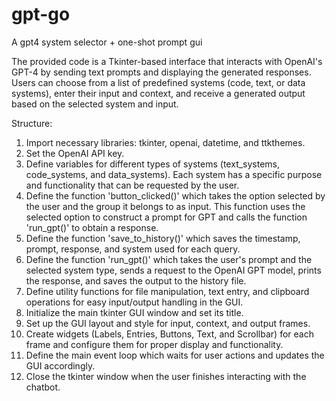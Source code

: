 # gpt-go
A gpt4 system selector + one-shot prompt gui

The provided code is a Tkinter-based interface that interacts with OpenAI's GPT-4 by sending text prompts and displaying the generated responses. 
Users can choose from a list of predefined systems (code, text, or data systems), enter their input and context, and receive a generated output based on the selected system and input.

Structure:
1. Import necessary libraries: tkinter, openai, datetime, and ttkthemes.
2. Set the OpenAI API key.
3. Define variables for different types of systems (text_systems, code_systems, and data_systems). Each system has a specific purpose and functionality that can be requested by the user.
4. Define the function 'button_clicked()' which takes the option selected by the user and the group it belongs to as input. This function uses the selected option to construct a prompt for GPT and calls the function 'run_gpt()' to obtain a response.
5. Define the function 'save_to_history()' which saves the timestamp, prompt, response, and system used for each query.
6. Define the function 'run_gpt()' which takes the user's prompt and the selected system type, sends a request to the OpenAI GPT model, prints the response, and saves the output to the history file.
7. Define utility functions for file manipulation, text entry, and clipboard operations for easy input/output handling in the GUI.
8. Initialize the main tkinter GUI window and set its title.
9. Set up the GUI layout and style for input, context, and output frames.
10. Create widgets (Labels, Entries, Buttons, Text, and Scrollbar) for each frame and configure them for proper display and functionality.
11. Define the main event loop which waits for user actions and updates the GUI accordingly.
12. Close the tkinter window when the user finishes interacting with the chatbot.
